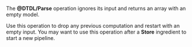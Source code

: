 The **@DTDL/Parse** operation ignores its input and returns an array with an empty model.

Use this operation to drop any previous computation and restart with an empty input.
You may want to use this operation after a **Store** ingredient to start a new pipeline.
